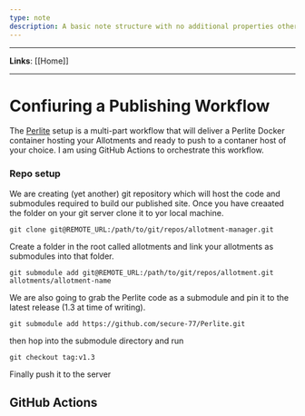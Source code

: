 ```yaml
---
type: note
description: A basic note structure with no additional properties other than status and tags and links
---
```


---

**Links**: [[Home]]

---

# Confiuring a Publishing Workflow
The [Perlite](https://github.com/secure-77/Perlite) setup is a multi-part workflow that will deliver a Perlite Docker container hosting your Allotments and ready to push to a contaner host of your choice. I am using GitHub Actions to orchestrate this workflow.

### Repo setup

We are creating (yet another) git repository which will host the code and submodules required to build our published site. Once you have creaated the folder on your git server clone it to yor local machine.

`git clone git@REMOTE_URL:/path/to/git/repos/allotment-manager.git`

Create a folder in the root called allotments and link your allotments as submodules into that folder.

`git submodule add git@REMOTE_URL:/path/to/git/repos/allotment.git allotments/allotment-name`

We are also going to grab the Perlite code as a submodule and pin it to the latest release (1.3 at time of writing).

```git submodule add https://github.com/secure-77/Perlite.git```

then hop into the submodule directory and run

```git checkout tag:v1.3```

Finally push it to the server

## GitHub Actions

